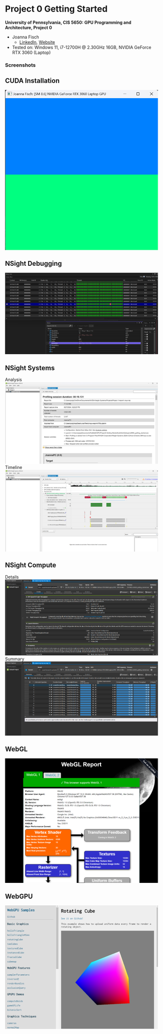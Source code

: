 Project 0 Getting Started
====================

**University of Pennsylvania, CIS 5650: GPU Programming and Architecture, Project 0**

* Joanna Fisch
  * [LinkedIn](https://www.linkedin.com/in/joanna-fisch-bb2979186/), [Website](https://sites.google.com/view/joannafischsportfolio/home)
* Tested on: Windows 11, i7-12700H @ 2.30GHz 16GB, NVIDIA GeForce RTX 3060 (Laptop)

### Screenshots

## CUDA Installation
![](images/screenshot_1.png)

## NSight Debugging
![](images/Autos_WarpInfo.png)

## NSight Systems
Analysis
![](images/AnalysisSummary.png)
Timeline
![](images/TimelineView.png)

## NSight Compute
Details
![](images/compute_details.png)
Summary
![](images/compute_summary.png)

## WebGL
![](images/webGL.png)

## WebGPU
![](images/webGPU.png)
